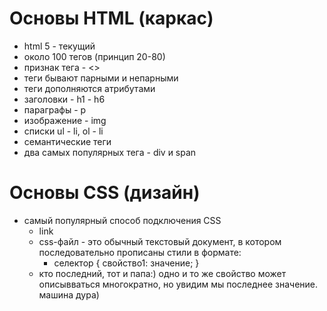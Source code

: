 # Основы HTML (каркас)
- html 5 - текущий
- около 100 тегов (принцип 20-80)
- признак тега - <>
- теги бывают парными и непарными
- теги дополняются атрибутами
- заголовки - h1 - h6
- параграфы - p
- изображение - img
- списки ul - li, ol - li
- семантические теги
- два самых популярных тега - div и span

# Основы CSS (дизайн)
- самый популярный способ подключения CSS
  - link
  - css-файл - это обычный текстовый документ, в котором последовательно прописаны стили в формате:
    -  селектор { свойство1: значение; }
  - кто последний, тот и папа:) одно и то же свойство может описывваться многократно, но увидим мы последнее значение. машина дура) 
